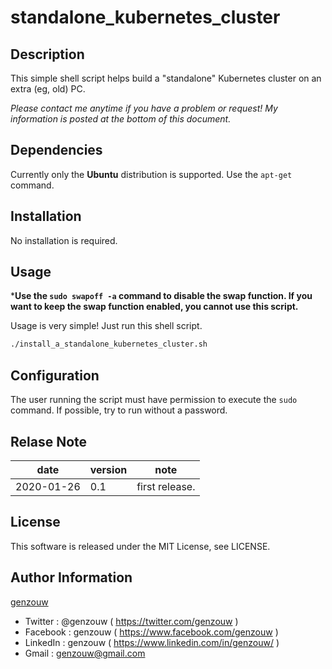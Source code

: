 # standalone_kubernetes_cluster

## Description

This simple shell script helps build a "standalone" Kubernetes cluster on an extra (eg, old) PC.

*Please contact me anytime if you have a problem or request! My information is posted at the bottom of this document.*

## Dependencies

Currently only the **Ubuntu** distribution is supported.
Use the `apt-get` command.

## Installation

No installation is required.

## Usage

***Use the `sudo swapoff -a` command to disable the swap function. If you want to keep the swap function enabled, you cannot use this script.**


Usage is very simple!
Just run this shell script.

```bash
./install_a_standalone_kubernetes_cluster.sh
```

## Configuration

The user running the script must have permission to execute the `sudo` command.
If possible, try to run without a password.

## Relase Note

| date       | version | note           |
| ---        | ---     | ---            |
| 2020-01-26 | 0.1     | first release. |


## License

This software is released under the MIT License, see LICENSE.


## Author Information

[genzouw](https://genzouw.com)

* Twitter   : @genzouw ( https://twitter.com/genzouw )
* Facebook  : genzouw ( https://www.facebook.com/genzouw )
* LinkedIn  : genzouw ( https://www.linkedin.com/in/genzouw/ )
* Gmail     : genzouw@gmail.com
